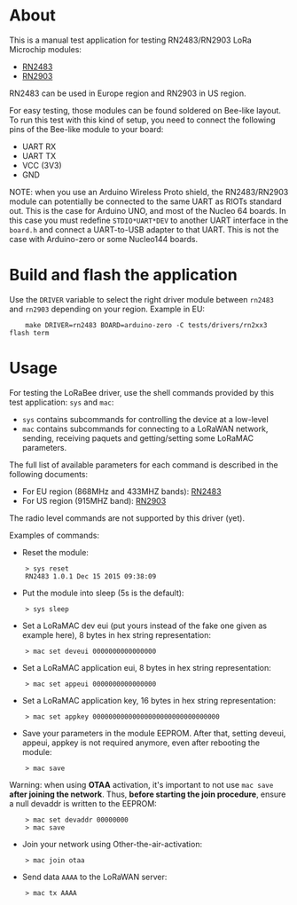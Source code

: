 # About

This is a manual test application for testing RN2483/RN2903 LoRa Microchip
modules:
* [RN2483](http://ww1.microchip.com/downloads/en/DeviceDoc/50002346C.pdf)
* [RN2903](http://ww1.microchip.com/downloads/en/DeviceDoc/50002390C.pdf)

RN2483 can be used in Europe region and RN2903 in US region.

For easy testing, those modules can be found soldered on Bee-like layout. To
run this test with this kind of setup, you need to connect the following pins
of the Bee-like module to your board:
- UART RX
- UART TX
- VCC (3V3)
- GND

NOTE: when you use an Arduino Wireless Proto shield, the RN2483/RN2903 module
can potentially be connected to the same UART as RIOTs standard out. This is the
case for Arduino UNO, and most of the Nucleo 64 boards.
In this case you must redefine `STDIO*UART*DEV` to another UART interface in
the `board.h` and connect a UART-to-USB adapter to that UART.
This is not the case with Arduino-zero or some Nucleo144 boards.

# Build and flash the application

Use the `DRIVER` variable to select the right driver module between `rn2483`
and `rn2903` depending on your region.
Example in EU:
```
    make DRIVER=rn2483 BOARD=arduino-zero -C tests/drivers/rn2xx3 flash term
```

# Usage

For testing the LoRaBee driver, use the shell commands provided by this
test application: `sys` and `mac`:
* `sys` contains subcommands for controlling the device at a low-level
* `mac` contains subcommands for connecting to a LoRaWAN network, sending,
  receiving paquets and getting/setting some LoRaMAC parameters.

The full list of available parameters for each command is described in the
following documents:
- For EU region (868MHz and 433MHZ bands):
[RN2483](http://ww1.microchip.com/downloads/en/DeviceDoc/40001784B.pdf)
- For US region (915MHZ band):
[RN2903](http://ww1.microchip.com/downloads/en/DeviceDoc/40001811A.pdf)

The radio level commands are not supported by this driver (yet).

Examples of commands:
* Reset the module:
```
    > sys reset
    RN2483 1.0.1 Dec 15 2015 09:38:09
```
* Put the module into sleep (5s is the default):
```
    > sys sleep
```
* Set a LoRaMAC dev eui (put yours instead of the fake one given as
  example here), 8 bytes in hex string representation:
```
    > mac set deveui 0000000000000000
```
* Set a LoRaMAC application eui, 8 bytes in hex string representation:
```
    > mac set appeui 0000000000000000
```
* Set a LoRaMAC application key, 16 bytes in hex string representation:
```
    > mac set appkey 00000000000000000000000000000000
```
* Save your parameters in the module EEPROM. After that, setting deveui,
  appeui, appkey is not required anymore, even after rebooting the module:
```
    > mac save
```
Warning: when using **OTAA** activation, it's important to not use `mac save`
**after joining the network**. Thus, **before starting the join procedure**,
ensure a null devaddr is written to the EEPROM:
```
    > mac set devaddr 00000000
    > mac save
```
* Join your network using Other-the-air-activation:
```
    > mac join otaa
```
* Send data `AAAA` to the LoRaWAN server:
```
    > mac tx AAAA
```
